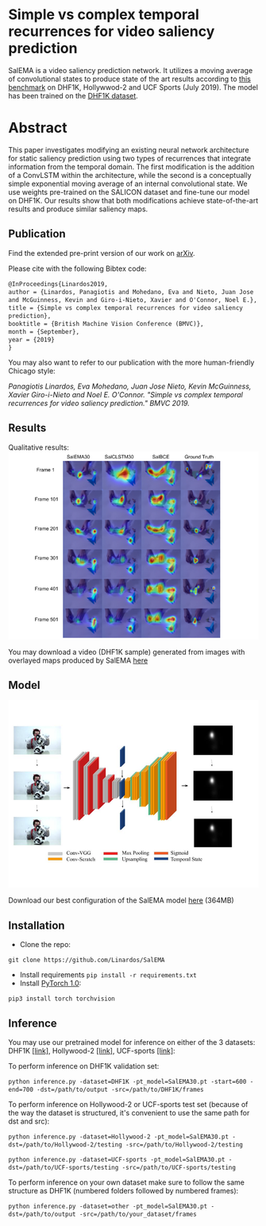 # Simple vs complex temporal recurrences for video saliency prediction

SalEMA is a video saliency prediction network. It utilizes a moving average of convolutional states to produce state of the art results according to [this benchmark](https://mmcheng.net/videosal/) on DHF1K, Hollywwod-2 and UCF Sports (July 2019). The model has been trained on the [DHF1K dataset](https://github.com/wenguanwang/DHF1K). 

# Abstract

This paper investigates modifying an existing neural network architecture for static saliency prediction using two types of recurrences that integrate information from the temporal domain. The first modification is the addition of a ConvLSTM within the architecture, while the second is a conceptually simple exponential moving average of an internal convolutional state. We use weights pre-trained on the SALICON dataset and fine-tune our model on DHF1K. Our results show that both modifications achieve state-of-the-art results and produce similar saliency maps. 

## Publication

Find the extended pre-print version of our work on [arXiv](https://arxiv.org/abs/1907.01869). 

Please cite with the following Bibtex code:

```
@InProceedings{Linardos2019,
author = {Linardos, Panagiotis and Mohedano, Eva and Nieto, Juan Jose and McGuinness, Kevin and Giro-i-Nieto, Xavier and O'Connor, Noel E.},
title = {Simple vs complex temporal recurrences for video saliency prediction},
booktitle = {British Machine Vision Conference (BMVC)},
month = {September},
year = {2019}
}
```

You may also want to refer to our publication with the more human-friendly Chicago style:

*Panagiotis Linardos, Eva Mohedano, Juan Jose Nieto, Kevin McGuinness, Xavier Giro-i-Nieto and Noel E. O'Connor. "Simple vs complex temporal recurrences for video saliency prediction." BMVC 2019.*

## Results

Qualitative results:
![QResults](https://raw.githubusercontent.com/Linardos/SalEMA/gh-pages/QResultsEMA.png)

You may download a video (DHF1K sample) generated from images with overlayed maps produced by SalEMA [here](https://github.com/Linardos/SalEMA/blob/gh-pages/videos/664salema.avi?raw=true)

## Model

![TemporalEDmodel](https://raw.githubusercontent.com/Linardos/SalEMA/gh-pages/TemporalEDmodel.jpg)

Download our best configuration of the SalEMA model [here](https://imatge.upc.edu/web/sites/default/files/projects/saliency/public/VideoSalGAN-II/SalEMA30.pt) (364MB)

## Installation

- Clone the repo:

```shell
git clone https://github.com/Linardos/SalEMA
```

- Install requirements ```pip install -r requirements.txt``` 
- Install [PyTorch 1.0](http://pytorch.org/):

```shell
pip3 install torch torchvision
```

## Inference

You may use our pretrained model for inference on either of the 3 datasets: DHF1K [[link]](https://drive.google.com/file/d/1vfRKJloNSIczYEOVjB4zMK8r0k4VJuWk/view), Hollywood-2 [[link]](https://drive.google.com/file/d/1vfRKJloNSIczYEOVjB4zMK8r0k4VJuWk/view), UCF-sports [[link]](https://drive.google.com/drive/folders/1sW0tf9RQMO4RR7SyKhU8Kmbm4jwkFGpQ):

To perform inference on DHF1K validation set:

```shell
python inference.py -dataset=DHF1K -pt_model=SalEMA30.pt -start=600 -end=700 -dst=/path/to/output -src=/path/to/DHF1K/frames
```

To perform inference on Hollywood-2 or UCF-sports test set (because of the way the dataset is structured, it's convenient to use the same path for dst and src):

```shell
python inference.py -dataset=Hollywood-2 -pt_model=SalEMA30.pt -dst=/path/to/Hollywood-2/testing -src=/path/to/Hollywood-2/testing
```

```shell
python inference.py -dataset=UCF-sports -pt_model=SalEMA30.pt -dst=/path/to/UCF-sports/testing -src=/path/to/UCF-sports/testing
```

To perform inference on your own dataset make sure to follow the same structure as DHF1K (numbered folders followed by numbered frames):

```shell
python inference.py -dataset=other -pt_model=SalEMA30.pt -dst=/path/to/output -src=/path/to/your_dataset/frames
```

